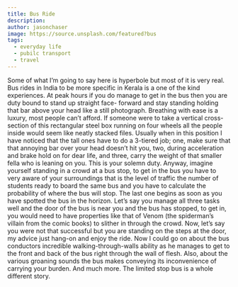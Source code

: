 ```yaml
---
title: Bus Ride
description: 
author: jasonchaser
image: https://source.unsplash.com/featured?bus
tags:
  - everyday life
  - pubilc transport
  - travel
---
```


Some of what I’m going to say here is hyperbole but most of it is very real. Bus rides in India to be more specific in Kerala is a one of the kind experiences. At peak hours if you do manage to get in the bus then you are duty bound to stand up straight face- forward and stay standing holding that bar above your head like a still photograph. Breathing with ease is a luxury, most people can’t afford. If someone were to take a vertical cross-section of this rectangular steel box running on four wheels all the people inside would seem like neatly stacked files. Usually when in this position I have noticed that the tall ones have to do a 3-tiered job; one, make sure that that annoying bar over your head doesn’t hit you, two, during acceleration and brake hold on for dear life, and three, carry the weight of that smaller fella who is leaning on you. This is your solemn duty. 
Anyway, imagine yourself standing in a crowd at a bus stop, to get in the bus you have to very aware of your surroundings that is the level of traffic the number of students ready to board the same bus and you have to calculate the probability of where the bus will stop. The last one begins as soon as you have spotted the bus in the horizon. Let’s say you manage all three tasks well and the door of the bus is near you and the bus has stopped, to get in, you would need to have properties like that of Venom (the spiderman’s villain from the comic books) to slither in through the crowd. 
Now, let’s say you were not that successful but you are standing on the steps at the door, my advice just hang-on and enjoy the ride. Now I could go on about the bus conductors incredible walking-through-walls ability as he manages to get to the front and back of the bus right through the wall of flesh. Also, about the various groaning sounds the bus makes conveying its inconvenience of carrying your burden. And much more. The limited stop bus is a whole different story.            
